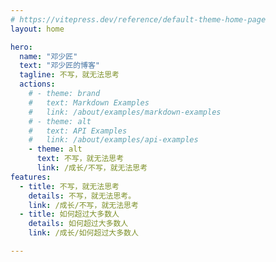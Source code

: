 ```yaml
---
# https://vitepress.dev/reference/default-theme-home-page
layout: home

hero:
  name: "邓少匠"
  text: "邓少匠的博客"
  tagline: 不写，就无法思考
  actions:
    # - theme: brand
    #   text: Markdown Examples
    #   link: /about/examples/markdown-examples
    # - theme: alt
    #   text: API Examples
    #   link: /about/examples/api-examples
    - theme: alt
      text: 不写，就无法思考
      link: /成长/不写，就无法思考
features:
  - title: 不写，就无法思考
    details: 不写，就无法思考。
    link: /成长/不写，就无法思考
  - title: 如何超过大多数人
    details: 如何超过大多数人
    link: /成长/如何超过大多数人

---
```


